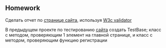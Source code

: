 ## Homework

Сделать отчет по [странице сайта](https://telranedu.web.app/login), используя [W3c validator](https://validator.w3.org/#validate_by_input)

В предыдущем проекте по тестированию [сайта](https://demowebshop.tricentis.com/) создать TestBase; класс с методом, проверяющим 1 элемент на главной странице, и класс с методом, проверяющим функцию регистрации
